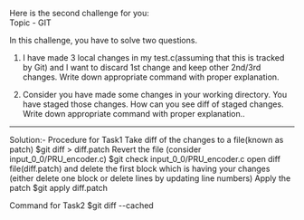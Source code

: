 Here is the second challenge for you:  
Topic - GIT

In this challenge, you have to solve two questions.

1. I have made 3 local changes in my test.c(assuming that this is tracked by Git) and I want to discard 1st change and keep other 2nd/3rd changes. Write down appropriate command with proper explanation. 

2. Consider you have made some changes in your working directory. You have staged those changes. How can you see diff of staged changes. Write down appropriate command with proper explanation..  
----------------------------------
Solution:-
Procedure for Task1
Take diff of the changes to a file(known as patch)
$git diff > diff.patch
Revert the file (consider input_0_0/PRU_encoder.c)
$git check input_0_0/PRU_encoder.c
open diff file(diff.patch) and delete the first block which is having your changes (either delete one block or delete lines by updating line numbers)
Apply the patch
$git apply diff.patch

Command for Task2
$git diff --cached
